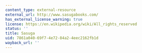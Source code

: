 ```yaml
---
content_type: external-resource
external_url: http://www.sasugabooks.com/
has_external_license_warning: true
license: https://en.wikipedia.org/wiki/All_rights_reserved
status: ''
title: Sasuga
uid: 7861a040-69f7-4e72-84a2-4eec2162fb1d
wayback_url: ''
---
```

